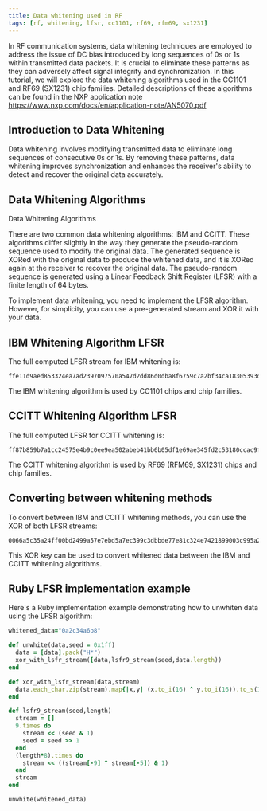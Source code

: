 ```yaml
---
title: Data whitening used in RF
tags: [rf, whitening, lfsr, cc1101, rf69, rfm69, sx1231]
---
```


In RF communication systems, data whitening techniques are employed to address the issue of DC bias introduced by long sequences of 0s or 1s within transmitted data packets. It is crucial to eliminate these patterns as they can adversely affect signal integrity and synchronization. In this tutorial, we will explore the data whitening algorithms used in the CC1101 and RF69 (SX1231) chip families. Detailed descriptions of these algorithms can be found in the NXP application note https://www.nxp.com/docs/en/application-note/AN5070.pdf

## Introduction to Data Whitening

Data whitening involves modifying transmitted data to eliminate long sequences of consecutive 0s or 1s. By removing these patterns, data whitening improves synchronization and enhances the receiver's ability to detect and recover the original data accurately.

## Data Whitening Algorithms

Data Whitening Algorithms

There are two common data whitening algorithms: IBM and CCITT. These algorithms differ slightly in the way they generate the pseudo-random sequence used to modify the original data. The generated sequence is XORed with the original data to produce the whitened data, and it is XORed again at the receiver to recover the original data. The pseudo-random sequence is generated using a Linear Feedback Shift Register (LFSR) with a finite length of 64 bytes.

To implement data whitening, you need to implement the LFSR algorithm. However, for simplicity, you can use a pre-generated stream and XOR it with your data.

## IBM Whitening Algorithm LFSR

The full computed LFSR stream for IBM whitening is:

```
ffe11d9aed853324ea7ad2397097570a547d2dd86d0dba8f6759c7a2bf34ca18305393df92eca7158adcf486554e182140c4c4d5c6918acde7d14e093217df83
```

The IBM whitening algorithm is used by CC1101 chips and chip families.

## CCITT Whitening Algorithm LFSR

The full computed LFSR for CCITT whitening is:

```
ff87b859b7a1cc24575e4b9c0ee9ea502abeb41bb6b05df1e69ae345fd2c53180ccac9fb4937e5a8513b2f61aa721884022323ab638951b3e78b72904ce8fbc1
```

The CCITT whitening algorithm is used by RF69 (RFM69, SX1231) chips and chip families.

## Converting between whitening methods

To convert between IBM and CCITT whitening methods, you can use the XOR of both LFSR streams:

```
0066a5c35a24ff00bd2499a57e7ebd5a7ec399c3dbbde77e81c324e7421899003c995a24dbdb42bddbe7dbe7ff3c00a542e7e77ea518db7e005a3c997eff2442
```

This XOR key can be used to convert whitened data between the IBM and CCITT whitening algorithms.

## Ruby LFSR implementation example

Here's a Ruby implementation example demonstrating how to unwhiten data using the LFSR algorithm:

```ruby
whitened_data="0a2c34a6b8"

def unwhite(data,seed = 0x1ff)
  data = [data].pack("H*")
  xor_with_lsfr_stream([data,lsfr9_stream(seed,data.length))
end

def xor_with_lsfr_stream(data,stream)
  data.each_char.zip(stream).map{|x,y| (x.to_i(16) ^ y.to_i(16)).to_s(16)}.join
end

def lsfr9_stream(seed,length)
  stream = []
  9.times do
    stream << (seed & 1)
    seed = seed >> 1
  end
  (length*8).times do
    stream << ((stream[-9] ^ stream[-5]) & 1)
  end
  stream
end

unwhite(whitened_data)
```

